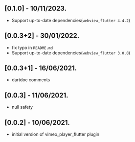 ## [0.1.0] - 10/11/2023.

* Support up-to-date dependencies(`webview_flutter 4.4.2`)

## [0.0.3+2] - 30/01/2022.

* fix typo in `README.md`
* Support up-to-date dependencies(`webview_flutter 3.0.0`)

## [0.0.3+1] - 16/06/2021.

* dartdoc comments

## [0.0.3] - 11/06/2021.

* null safety

## [0.0.2] - 10/06/2021.

* initial version of vimeo_player_flutter plugin

